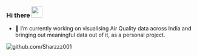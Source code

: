 ### Hi there <img src="https://media.giphy.com/media/hvRJCLFzcasrR4ia7z/giphy.gif" width="29px" height="29px">

<!--
**Sharzzz001/Sharzzz001** is a ✨ _special_ ✨ repository because its `README.md` (this file) appears on your GitHub profile.

Here are some ideas to get you started:

- 🔭 I’m currently working on ...
- 🌱 I’m currently learning ...
- 👯 I’m looking to collaborate on ...
- 🤔 I’m looking for help with ...
- 💬 Ask me about ...
- 📫 How to reach me: ...
- 😄 Pronouns: ...
- ⚡ Fun fact: ...
-->
- 🔭 I’m currently working on visualising Air Quality data across India and bringing out meaningful data out of it, as a personal project.


![github.com/Sharzzz001](https://img.shields.io/badge/GitHub-000000?style=for-the-badge&logo=GitHub&logoColor=white)
